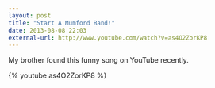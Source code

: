 ```yaml
---
layout: post
title: "Start A Mumford Band!"
date: 2013-08-08 22:03
external-url: http://www.youtube.com/watch?v=as4O2ZorKP8
---
```


My brother found this funny song on YouTube recently.

{% youtube as4O2ZorKP8 %}